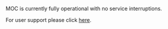 MOC is currently fully operational with no service interruptions.

For user support please click [here](https://osticket.massopen.cloud/).
